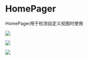 # HomePager
HomePager用于检测自定义视图时使用

![](https://github.com/aserbao/HomePager/blob/master/GIF.gif)

![](https://github.com/aserbao/HomePager/blob/master/GIF1.gif)

![](https://github.com/aserbao/HomePager/blob/master/GIF2.gif)
